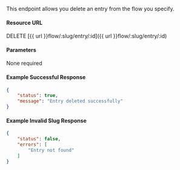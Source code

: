 <!--
@title Delete flow entry by ID
@author Moltin Ltd
@description Deletes the specified entry from the flow
@order 15.3.5

@sidebar 1
@family Flow/Entry
@rate No
@auth Yes
@format JSON
@http DELETE
@version beta
-->
This endpoint allows you delete an entry from the flow you specify.

#### Resource URL
DELETE [{{ url }}flow/:slug/entry/:id]({{ url }}flow/:slug/entry/:id)


#### Parameters
None required

<!--code-->
#### Example Successful Response
``` json
{
    "status": true,
    "message": "Entry deleted successfully"
}

```


#### Example Invalid Slug Response
``` json
{
    "status": false,
    "errors": [
        "Entry not found"
    ]
}
```
<!--/code-->